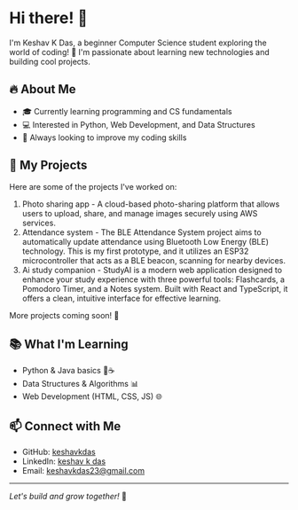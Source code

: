 # Hi there! 👋

I'm Keshav K Das, a beginner Computer Science student exploring the world of coding! 🚀 I'm passionate about learning new technologies and building cool projects.

## 🔥 About Me
- 🎓 Currently learning programming and CS fundamentals
- 💻 Interested in Python, Web Development, and Data Structures
- 🌱 Always looking to improve my coding skills

## 📌 My Projects
Here are some of the projects I've worked on:

1. Photo sharing app - A cloud-based photo-sharing platform that allows users to upload, share, and manage images securely using AWS services. 
2. Attendance system - The BLE Attendance System project aims to automatically update attendance using Bluetooth Low Energy (BLE) technology. This is my first prototype, and it utilizes an ESP32 microcontroller that acts as a BLE beacon, scanning for nearby devices. 
3. Ai study companion - StudyAI is a modern web application designed to enhance your study experience with three powerful tools: Flashcards, a Pomodoro Timer, and a Notes system. Built with React and TypeScript, it offers a clean, intuitive interface for effective learning.

More projects coming soon! 🚀

## 📚 What I'm Learning
- Python & Java basics 🐍☕
- Data Structures & Algorithms 📊
- Web Development (HTML, CSS, JS) 🌐


## 📫 Connect with Me
- GitHub: [keshavkdas](https://github.com/keshavkdas)
- LinkedIn: [keshav k das](https://www.linkedin.com/in/keshav-k-das-63587921b/)
- Email: keshavkdas23@gmail.com

---
*Let's build and grow together!* 🚀
